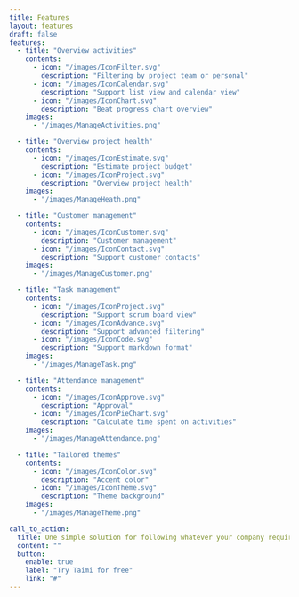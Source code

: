```yaml
---
title: Features
layout: features
draft: false
features:
  - title: "Overview activities"
    contents:
      - icon: "/images/IconFilter.svg"
        description: "Filtering by project team or personal"
      - icon: "/images/IconCalendar.svg"
        description: "Support list view and calendar view"
      - icon: "/images/IconChart.svg"
        description: "Beat progress chart overview"
    images:
      - "/images/ManageActivities.png"

  - title: "Overview project health"
    contents:
      - icon: "/images/IconEstimate.svg"
        description: "Estimate project budget"
      - icon: "/images/IconProject.svg"
        description: "Overview project health"
    images: 
      - "/images/ManageHeath.png"

  - title: "Customer management"
    contents:
      - icon: "/images/IconCustomer.svg"
        description: "Customer management"
      - icon: "/images/IconContact.svg"
        description: "Support customer contacts"
    images:
      - "/images/ManageCustomer.png"

  - title: "Task management"
    contents:
      - icon: "/images/IconProject.svg"
        description: "Support scrum board view"
      - icon: "/images/IconAdvance.svg"
        description: "Support advanced filtering"
      - icon: "/images/IconCode.svg"
        description: "Support markdown format"
    images:
      - "/images/ManageTask.png"

  - title: "Attendance management"
    contents:
      - icon: "/images/IconApprove.svg"
        description: "Approval"
      - icon: "/images/IconPieChart.svg"
        description: "Calculate time spent on activities"
    images:
      - "/images/ManageAttendance.png"

  - title: "Tailored themes"
    contents:
      - icon: "/images/IconColor.svg"
        description: "Accent color"
      - icon: "/images/IconTheme.svg"
        description: "Theme background"
    images:
      - "/images/ManageTheme.png"

call_to_action:
  title: One simple solution for following whatever your company requires
  content: ""
  button:
    enable: true
    label: "Try Taimi for free"
    link: "#"
---
```

